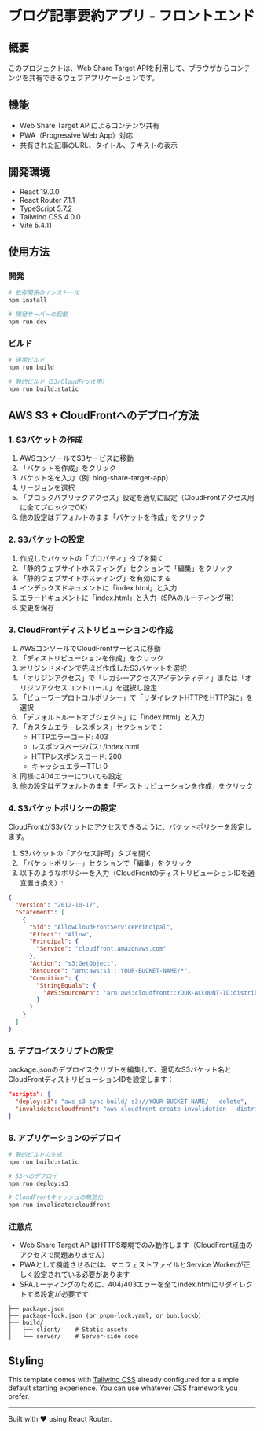 # ブログ記事要約アプリ - フロントエンド

## 概要

このプロジェクトは、Web Share Target APIを利用して、ブラウザからコンテンツを共有できるウェブアプリケーションです。

## 機能

- Web Share Target APIによるコンテンツ共有
- PWA（Progressive Web App）対応
- 共有された記事のURL、タイトル、テキストの表示

## 開発環境

- React 19.0.0
- React Router 7.1.1
- TypeScript 5.7.2
- Tailwind CSS 4.0.0
- Vite 5.4.11

## 使用方法

### 開発

```bash
# 依存関係のインストール
npm install

# 開発サーバーの起動
npm run dev
```

### ビルド

```bash
# 通常ビルド
npm run build

# 静的ビルド（S3/CloudFront用）
npm run build:static
```

## AWS S3 + CloudFrontへのデプロイ方法

### 1. S3バケットの作成

1. AWSコンソールでS3サービスに移動
2. 「バケットを作成」をクリック
3. バケット名を入力（例: blog-share-target-app）
4. リージョンを選択
5. 「ブロックパブリックアクセス」設定を適切に設定（CloudFrontアクセス用に全てブロックでOK）
6. 他の設定はデフォルトのまま「バケットを作成」をクリック

### 2. S3バケットの設定

1. 作成したバケットの「プロパティ」タブを開く
2. 「静的ウェブサイトホスティング」セクションで「編集」をクリック
3. 「静的ウェブサイトホスティング」を有効にする
4. インデックスドキュメントに「index.html」と入力
5. エラードキュメントに「index.html」と入力（SPAのルーティング用）
6. 変更を保存

### 3. CloudFrontディストリビューションの作成

1. AWSコンソールでCloudFrontサービスに移動
2. 「ディストリビューションを作成」をクリック
3. オリジンドメインで先ほど作成したS3バケットを選択
4. 「オリジンアクセス」で「レガシーアクセスアイデンティティ」または「オリジンアクセスコントロール」を選択し設定
5. 「ビューワープロトコルポリシー」で「リダイレクトHTTPをHTTPSに」を選択
6. 「デフォルトルートオブジェクト」に「index.html」と入力
7. 「カスタムエラーレスポンス」セクションで：
   - HTTPエラーコード: 403
   - レスポンスページパス: /index.html
   - HTTPレスポンスコード: 200
   - キャッシュエラーTTL: 0
8. 同様に404エラーについても設定
9. 他の設定はデフォルトのまま「ディストリビューションを作成」をクリック

### 4. S3バケットポリシーの設定

CloudFrontがS3バケットにアクセスできるように、バケットポリシーを設定します。

1. S3バケットの「アクセス許可」タブを開く
2. 「バケットポリシー」セクションで「編集」をクリック
3. 以下のようなポリシーを入力（CloudFrontのディストリビューションIDを適宜置き換え）:

```json
{
  "Version": "2012-10-17",
  "Statement": [
    {
      "Sid": "AllowCloudFrontServicePrincipal",
      "Effect": "Allow",
      "Principal": {
        "Service": "cloudfront.amazonaws.com"
      },
      "Action": "s3:GetObject",
      "Resource": "arn:aws:s3:::YOUR-BUCKET-NAME/*",
      "Condition": {
        "StringEquals": {
          "AWS:SourceArn": "arn:aws:cloudfront::YOUR-ACCOUNT-ID:distribution/YOUR-DISTRIBUTION-ID"
        }
      }
    }
  ]
}
```

### 5. デプロイスクリプトの設定

package.jsonのデプロイスクリプトを編集して、適切なS3バケット名とCloudFrontディストリビューションIDを設定します：

```json
"scripts": {
  "deploy:s3": "aws s3 sync build/ s3://YOUR-BUCKET-NAME/ --delete",
  "invalidate:cloudfront": "aws cloudfront create-invalidation --distribution-id YOUR-CLOUDFRONT-DISTRIBUTION-ID --paths \"/*\""
}
```

### 6. アプリケーションのデプロイ

```bash
# 静的ビルドの生成
npm run build:static

# S3へのデプロイ
npm run deploy:s3

# CloudFrontキャッシュの無効化
npm run invalidate:cloudfront
```

### 注意点

- Web Share Target APIはHTTPS環境でのみ動作します（CloudFront経由のアクセスで問題ありません）
- PWAとして機能させるには、マニフェストファイルとService Workerが正しく設定されている必要があります
- SPAルーティングのために、404/403エラーを全てindex.htmlにリダイレクトする設定が必要です

```
├── package.json
├── package-lock.json (or pnpm-lock.yaml, or bun.lockb)
├── build/
│   ├── client/    # Static assets
│   └── server/    # Server-side code
```

## Styling

This template comes with [Tailwind CSS](https://tailwindcss.com/) already configured for a simple default starting experience. You can use whatever CSS framework you prefer.

---

Built with ❤️ using React Router.
